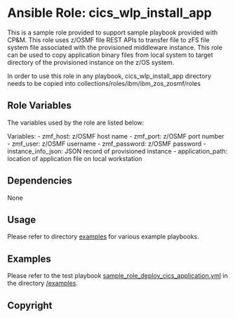 
# Ansible Role: cics_wlp_install_app

This is a sample role provided to support sample playbook provided with CP&M.  This role uses z/OSMF file REST APIs to transfer file to zFS file system file associated with the provisioned middleware instance.  This role can be used to copy application binary files from local system to target directory of the provisioned instance on the z/OS system.

In order to use this role in any playbook, cics_wlp_install_app directory needs to be copied into collections/roles/ibm/ibm_zos_zosmf/roles

## Role Variables

The variables used by the role are listed below:

Variables:
    - zmf_host: z/OSMF host name
    - zmf_port: z/OSMF port number
    - zmf_user: z/OSMF username
    - zmf_password: z/OSMF password
    - instance_info_json: JSON record of provisioned instance
    - application_path: location of application file on local workstation

## Dependencies

None

## Usage

Please refer to directory [examples](../examples/README.md) for various example playbooks.

## Examples

Please refer to the test playbook [sample_role_deploy_cics_application.yml](../../../sample_role_deploy_cics_application.yml) in the directory [/examples](../../../README.md).

## Copyright
